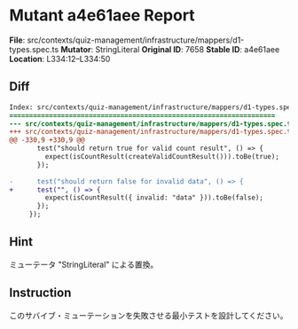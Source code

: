 # Mutant a4e61aee Report

**File**: src/contexts/quiz-management/infrastructure/mappers/d1-types.spec.ts
**Mutator**: StringLiteral
**Original ID**: 7658
**Stable ID**: a4e61aee
**Location**: L334:12–L334:50

## Diff

```diff
Index: src/contexts/quiz-management/infrastructure/mappers/d1-types.spec.ts
===================================================================
--- src/contexts/quiz-management/infrastructure/mappers/d1-types.spec.ts	original
+++ src/contexts/quiz-management/infrastructure/mappers/d1-types.spec.ts	mutated #7658
@@ -330,9 +330,9 @@
       test("should return true for valid count result", () => {
         expect(isCountResult(createValidCountResult())).toBe(true);
       });
 
-      test("should return false for invalid data", () => {
+      test("", () => {
         expect(isCountResult({ invalid: "data" })).toBe(false);
       });
     });
```

## Hint

ミューテータ "StringLiteral" による置換。

## Instruction

このサバイブ・ミューテーションを失敗させる最小テストを設計してください。
